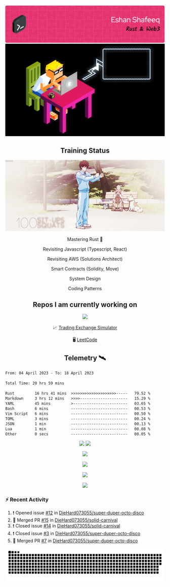![Header](/assets/github-header-image.png)
![Work in Progress](/assets/WIP.gif "Work in Progress")


<h2 align="center">Training Status</h2>
<p align="center">
  <img alig src="/assets/saitama_training.gif" />
</p>


<p align="center">
Mastering Rust 🦀  
</p>
<p align="center">
Revisiting Javascript (Typescript, React)  
</p>
<p align="center">
Revisiting AWS (Solutions Architect)  
</p>
<p align="center">
Smart Contracts (Solidity, Move)  
</p>
<p align="center">
System Design  
</p>
<p align="center">
Coding Patterns  
</p>

<h2 align="center">Repos I am currently working on </h2>
<p align="center">
  <img alig src="/assets/Izuku_uses_Faux_100.gif" />
</p>

<p align="center">
 📈 <a href="https://github.com/DieHard073055/solid-carnival">Trading Exchange Simulator</a></li>
</p>
<p align="center">
 🖥  <a href="https://github.com/DieHard073055/super-duper-octo-disc">LeetCode</a></li>
</p>


<h2 align="center">Telemetry  🛰</h2>
<!--START_SECTION:waka-->

```text
From: 04 April 2023 - To: 18 April 2023

Total Time: 20 hrs 59 mins

Rust         16 hrs 41 mins  >>>>>>>>>>>>>>>>>>>>-----   79.52 %
Markdown     3 hrs 12 mins   >>>>---------------------   15.29 %
YAML         45 mins         >------------------------   03.65 %
Bash         6 mins          -------------------------   00.53 %
Vim Script   6 mins          -------------------------   00.50 %
TOML         3 mins          -------------------------   00.24 %
JSON         1 min           -------------------------   00.13 %
Lua          1 min           -------------------------   00.08 %
Other        0 secs          -------------------------   00.05 %
```

<!--END_SECTION:waka-->

<p align="center">
  <img width="500" alig src="https://wakatime.com/share/@e5cdae17-ff21-447b-88c4-dbcea5d0baa2/4578abe6-1ecf-4208-bbce-9cfc08a143ad.svg" />
  <img width="500" alig src="https://wakatime.com/share/@e5cdae17-ff21-447b-88c4-dbcea5d0baa2/408d90d5-b838-4730-880e-a778bf51a460.svg" />
</p>

<p align="center">
  <img alig src="https://github-profile-trophy.vercel.app/?username=diehard073055&theme=darkhub" />
</p>

<p align="center">
  <img alig src="https://github-readme-stats.vercel.app/api?username=diehard073055&show_icons=true&theme=radical&card_width=700" />
</p>

<p align="center">
  <img alig src="https://github-readme-stats.vercel.app/api/top-langs/?username=diehard073055&theme=radical&card_width=700" />
</p>
<p align="center">
  <img alig src="https://streak-stats.demolab.com?user=diehard073055&theme=dark&hide_border=true" />
</p>



### ⚡ Recent Activity

<!--START_SECTION:activity-->
1. ❗️ Opened issue [#12](https://github.com/DieHard073055/super-duper-octo-disco/issues/12) in [DieHard073055/super-duper-octo-disco](https://github.com/DieHard073055/super-duper-octo-disco)
2. 🎉 Merged PR [#15](https://github.com/DieHard073055/solid-carnival/pull/15) in [DieHard073055/solid-carnival](https://github.com/DieHard073055/solid-carnival)
3. ❗️ Closed issue [#14](https://github.com/DieHard073055/solid-carnival/issues/14) in [DieHard073055/solid-carnival](https://github.com/DieHard073055/solid-carnival)
4. ❗️ Closed issue [#3](https://github.com/DieHard073055/super-duper-octo-disco/issues/3) in [DieHard073055/super-duper-octo-disco](https://github.com/DieHard073055/super-duper-octo-disco)
5. 🎉 Merged PR [#7](https://github.com/DieHard073055/super-duper-octo-disco/pull/7) in [DieHard073055/super-duper-octo-disco](https://github.com/DieHard073055/super-duper-octo-disco)
<!--END_SECTION:activity-->

<picture>
  <source media="(prefers-color-scheme: dark)" srcset="https://raw.githubusercontent.com/DieHard073055/diehard073055/output/github-contribution-grid-snake-dark.svg" />
  <source media="(prefers-color-scheme: light)" srcset="https://raw.githubusercontent.com/DieHard073055/diehard073055/output/github-contribution-grid-snake.svg" />
  <img alt="github-snake" src="https://raw.githubusercontent.com/DieHard073055/diehard073055/output/github-contribution-grid-snake.svg" />
</picture>
